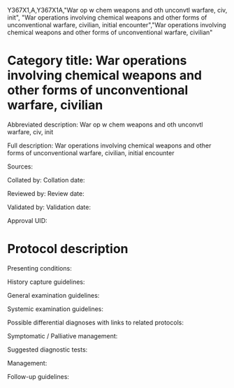 Y367X1,A,Y367X1A,"War op w chem weapons and oth unconvtl warfare, civ, init", "War operations involving chemical weapons and other forms of unconventional warfare, civilian, initial encounter","War operations involving chemical weapons and other forms of unconventional warfare, civilian"
# Category title: War operations involving chemical weapons and other forms of unconventional warfare, civilian

Abbreviated description: War op w chem weapons and oth unconvtl warfare, civ, init

Full description: War operations involving chemical weapons and other forms of unconventional warfare, civilian, initial encounter

Sources:

Collated by:
Collation date:

Reviewed by:
Review date:

Validated by:
Validation date:

Approval UID:

# Protocol description

Presenting conditions:

History capture guidelines:

General examination guidelines:

Systemic examination guidelines:

Possible differential diagnoses with links to related protocols:

Symptomatic / Palliative management:

Suggested diagnostic tests:

Management:

Follow-up guidelines:
